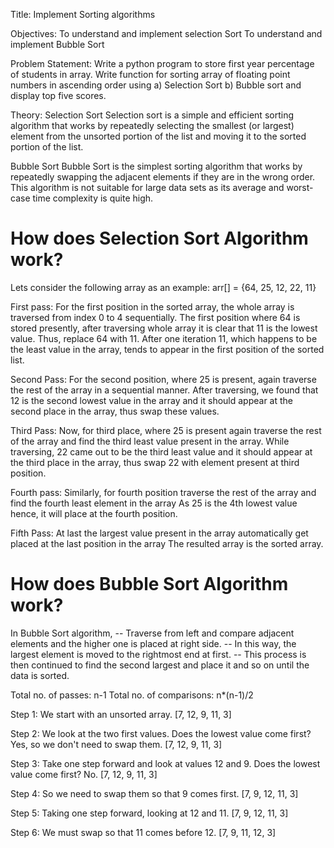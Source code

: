 Title: Implement Sorting algorithms

Objectives:
To understand and implement selection Sort
To understand and implement Bubble Sort

Problem Statement:
Write a python program to store first year percentage of students in array. Write function for
sorting array of floating point numbers in ascending order using
a) Selection Sort
b) Bubble sort and display top five scores.

Theory:
Selection Sort
Selection sort is a simple and efficient sorting algorithm that works by repeatedly selecting the smallest (or largest) element from the unsorted portion of the list and moving it to the sorted portion of the list. 

Bubble Sort
Bubble Sort is the simplest sorting algorithm that works by repeatedly swapping the adjacent elements if they are in the wrong order. This algorithm is not suitable for large data sets as its average and worst-case time complexity is quite high.

# How does Selection Sort Algorithm work?
Lets consider the following array as an example: arr[] = {64, 25, 12, 22, 11}

First pass:
For the first position in the sorted array, the whole array is traversed from index 0 to 4 sequentially. The first position where 64 is stored presently, after traversing whole array it is clear that 11 is the lowest value.
Thus, replace 64 with 11. After one iteration 11, which happens to be the least value in the array, tends to appear in the first position of the sorted list.

Second Pass:
For the second position, where 25 is present, again traverse the rest of the array in a sequential manner.
After traversing, we found that 12 is the second lowest value in the array and it should appear at the second place in the array, thus swap these values.

Third Pass:
Now, for third place, where 25 is present again traverse the rest of the array and find the third least value present in the array.
While traversing, 22 came out to be the third least value and it should appear at the third place in the array, thus swap 22 with element present at third position.

Fourth pass:
Similarly, for fourth position traverse the rest of the array and find the fourth least element in the array 
As 25 is the 4th lowest value hence, it will place at the fourth position.

Fifth Pass:
At last the largest value present in the array automatically get placed at the last position in the array
The resulted array is the sorted array.

# How does Bubble Sort Algorithm work?
  In Bubble Sort algorithm, 
  -- Traverse from left and compare adjacent elements and the higher one is placed at right side. 
  -- In this way, the largest element is moved to the rightmost end at first. 
  -- This process is then continued to find the second largest and place it and so on until the data is sorted.

  Total no. of passes: n-1
  Total no. of comparisons: n*(n-1)/2

Step 1: We start with an unsorted array.
[7, 12, 9, 11, 3] 

Step 2: We look at the two first values. Does the lowest value come first? Yes, so we don't need to swap them.
[7, 12, 9, 11, 3] 

Step 3: Take one step forward and look at values 12 and 9. Does the lowest value come first? No.
[7, 12, 9, 11, 3] 

Step 4: So we need to swap them so that 9 comes first.
[7, 9, 12, 11, 3] 

Step 5: Taking one step forward, looking at 12 and 11.
[7, 9, 12, 11, 3]

Step 6: We must swap so that 11 comes before 12.
[7, 9, 11, 12, 3] 
